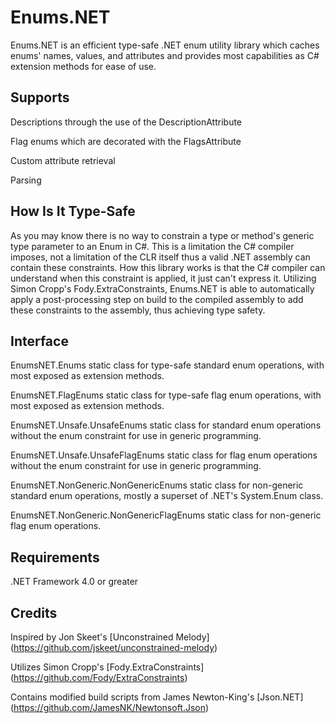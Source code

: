 # Enums.NET
Enums.NET is an efficient type-safe .NET enum utility library which caches enums' names, values, and attributes and provides most capabilities as C# extension methods for ease of use.

## Supports
Descriptions through the use of the DescriptionAttribute

Flag enums which are decorated with the FlagsAttribute

Custom attribute retrieval

Parsing

## How Is It Type-Safe
As you may know there is no way to constrain a type or method's generic type parameter to an Enum in C#. This is a limitation the C# compiler imposes, not a limitation of the CLR itself thus a valid .NET assembly can contain these constraints. How this library works is that the C# compiler can understand when this constraint is applied, it just can't express it. Utilizing Simon Cropp's Fody.ExtraConstraints, Enums.NET is able to automatically apply a post-processing step on build to the compiled assembly to add these constraints to the assembly, thus achieving type safety.

## Interface
EnumsNET.Enums static class for type-safe standard enum operations, with most exposed as extension methods.

EnumsNET.FlagEnums static class for type-safe flag enum operations, with most exposed as extension methods.

EnumsNET.Unsafe.UnsafeEnums static class for standard enum operations without the enum constraint for use in generic programming.

EnumsNET.Unsafe.UnsafeFlagEnums static class for flag enum operations without the enum constraint for use in generic programming.

EnumsNET.NonGeneric.NonGenericEnums static class for non-generic standard enum operations, mostly a superset of .NET's System.Enum class.

EnumsNET.NonGeneric.NonGenericFlagEnums static class for non-generic flag enum operations.

## Requirements
.NET Framework 4.0 or greater

## Credits
Inspired by Jon Skeet's [Unconstrained Melody] (https://github.com/jskeet/unconstrained-melody)

Utilizes Simon Cropp's [Fody.ExtraConstraints] (https://github.com/Fody/ExtraConstraints)

Contains modified build scripts from James Newton-King's [Json.NET] (https://github.com/JamesNK/Newtonsoft.Json)
